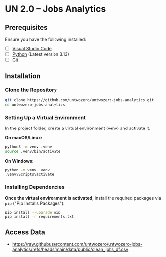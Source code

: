 # UN 2.0 – Jobs Analytics

## Prerequisites
Ensure you have the following installed:
- [ ] [Visual Studio Code](https://code.visualstudio.com/)
- [ ] [Python](https://www.python.org/downloads/) (Latest version 3.13)
- [ ] [Git](https://git-scm.com/)

## Installation

### Clone the Repository

```sh
git clone https://github.com/untwozero/untwozero-jobs-analytics.git
cd untwozero-jobs-analytics
```
### Setting Up a Virtual Environment

In the project folder, create a virtual environment (venv) and activate it.

**On macOS/Linux:**
```sh
python3 -m venv .venv
source .venv/bin/activate
```

**On Windows:**
```sh
python -m venv .venv
.venv\Scripts\activate
```

### Installing Dependencies
**Once the virtual environment is activated**, install the required packages via `pip` ("Pip Installs Packages"):

```sh
pip install --upgrade pip
pip install -r requirements.txt
```

## Access Data

- https://raw.githubusercontent.com/untwozero/untwozero-jobs-analytics/refs/heads/main/data/public/clean_jobs_df.csv

